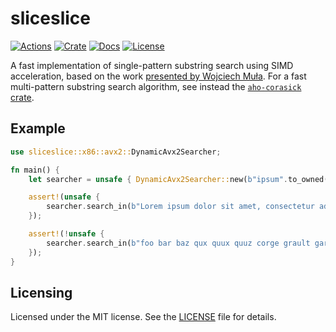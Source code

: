 # sliceslice

[![Actions](https://github.com/marmeladema/sliceslice-rs/workflows/Check/badge.svg)](https://github.com/marmeladema/sliceslice-rs/actions)
[![Crate](https://img.shields.io/crates/v/sliceslice)](https://crates.io/crates/sliceslice)
[![Docs](https://docs.rs/sliceslice/badge.svg)](https://docs.rs/sliceslice)
[![License](https://img.shields.io/crates/l/sliceslice)](LICENSE)

A fast implementation of single-pattern substring search using SIMD acceleration, based on the work [presented by Wojciech Muła](http://0x80.pl/articles/simd-strfind.html). For a fast multi-pattern substring search algorithm, see instead the [`aho-corasick` crate](https://github.com/BurntSushi/aho-corasick).

## Example

```rust
use sliceslice::x86::avx2::DynamicAvx2Searcher;

fn main() {
    let searcher = unsafe { DynamicAvx2Searcher::new(b"ipsum".to_owned().into()) };

    assert!(unsafe {
        searcher.search_in(b"Lorem ipsum dolor sit amet, consectetur adipiscing elit")
    });

    assert!(!unsafe {
        searcher.search_in(b"foo bar baz qux quux quuz corge grault garply waldo fred")
    });
}
```

## Licensing

Licensed under the MIT license. See the [LICENSE](LICENSE) file for details.
